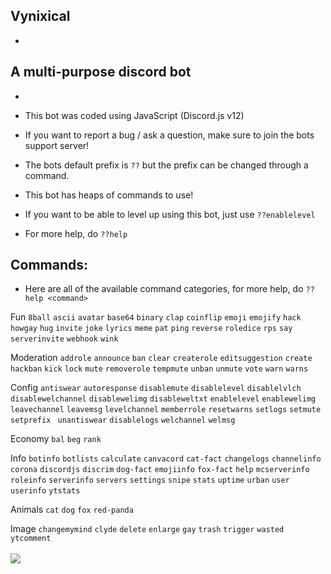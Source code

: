 ## Vynixical

-

## A multi-purpose discord bot

-

- This bot was coded using JavaScript (Discord.js v12)

- If you want to report a bug / ask a question, make sure to join the bots support server!

- The bots default prefix is `??` but the prefix can be changed through a command.

- This bot has heaps of commands to use!

- If you want to be able to level up using this bot, just use `??enablelevel`

- For more help, do `??help`

## Commands:

- Here are all of the available command categories, for more help, do `??help <command>`

Fun
`8ball` `ascii` `avatar` `base64` `binary` `clap` `coinflip` `emoji` `emojify` `hack` `howgay` `hug` `invite` `joke` `lyrics` `meme` `pat` `ping` `reverse` `roledice` `rps` `say` `serverinvite` `webhook` `wink`

Moderation
`addrole` `announce` `ban` `clear` `createrole` `editsuggestion` `create` `hackban` `kick` `lock` `mute` `removerole` `tempmute` `unban` `unmute` `vote` `warn` `warns`

Config
`antiswear` `autoresponse` `disablemute` `disablelevel` `disablelvlch` `disablewelchannel` `disablewelimg` `disableweltxt` `enablelevel` `enablewelimg` `leavechannel` `leavemsg` `levelchannel` `memberrole` `resetwarns` `setlogs` `setmute` `setprefix ` `unantiswear` `disablelogs` `welchannel` `welmsg`

Economy
`bal` `beg` `rank`

Info
`botinfo` `botlists` `calculate` `canvacord` `cat-fact` `changelogs` `channelinfo` `corona` `discordjs` `discrim` `dog-fact` `emojiinfo` `fox-fact` `help` `mcserverinfo` `roleinfo` `serverinfo` `servers` `settings` `snipe` `stats` `uptime` `urban` `user` `userinfo` `ytstats`

Animals
`cat` `dog` `fox` `red-panda`

Image
`changemymind` `clyde` `delete` `enlarge` `gay` `trash` `trigger` `wasted` `ytcomment` <br> <br>
![](https://i.gyazo.com/2c4b5a20470b7185fc691a0dd6bce183.png)
